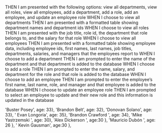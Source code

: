 THEN I am presented with the following options: view all departments, view all roles, view all employees, add a department, add a role, add an employee, and update an employee role
WHEN I choose to view all departments
THEN I am presented with a formatted table showing department names and department ids
WHEN I choose to view all roles
THEN I am presented with the job title, role id, the department that role belongs to, and the salary for that role
WHEN I choose to view all employees
THEN I am presented with a formatted table showing employee data, including employee ids, first names, last names, job titles, departments, salaries, and managers that the employees report to
WHEN I choose to add a department
THEN I am prompted to enter the name of the department and that department is added to the database
WHEN I choose to add a role
THEN I am prompted to enter the name, salary, and department for the role and that role is added to the database
WHEN I choose to add an employee
THEN I am prompted to enter the employee’s first name, last name, role, and manager and that employee is added to the database
WHEN I choose to update an employee role
THEN I am prompted to select an employee to update and their new role and this information is updated in the database 


   'Buster Posey', age: 33},
   'Brandon Belt', age: 32},
   'Donovan Solano', age: 33},
   ' Evan Longoria', age: 35},
   'Brandon Crawford ', age: 34},
   'Mike Yastrzemski ', age: 30},
   'Alex Dickerson ', age:30 },
   'Mauricio Dubón ', age: 26 },
  '  Kevin Gausman', age:30 },
 